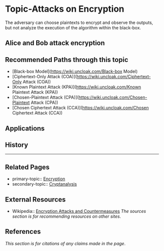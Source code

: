 # Topic-Attacks on Encryption
The adversary can choose plaintexts to encrypt and observe the outputs, but not analyze the execution of the algorithm within the black-box.

## Alice and Bob attack encryption

## Recommended Paths through this topic
- [Black-box Model](https://wiki.uncloak.com/Black-box Model)
- [Ciphertext-Only Attack (COA)](https://wiki.uncloak.com/Ciphertext-Only Attack (COA))
- [Known Plaintext Attack (KPA)](https://wiki.uncloak.com/Known Plaintext Attack (KPA))
- [Chosen-Plaintext Attack (CPA)](https://wiki.uncloak.com/Chosen-Plaintext Attack (CPA))
- [Chosen Ciphertext Attack (CCA)](https://wiki.uncloak.com/Chosen Ciphertext Attack (CCA))

## Applications

## History

---
## Related Pages
- primary-topic:: [Encryption](https://wiki.uncloak.com/Encryption)
- secondary-topic:: [Cryptanalysis](https://wiki.uncloak.com/Cryptanalysis)

## External Resources
- Wikipedia:: [Encryption Attacks and Countermeasures](https://en.wikipedia.org/wiki/Encryption#Attacks_and_countermeasures)
*The sources section is for recommending resources on other sites*.

## References
*This section is for citations of any claims made in the page*.